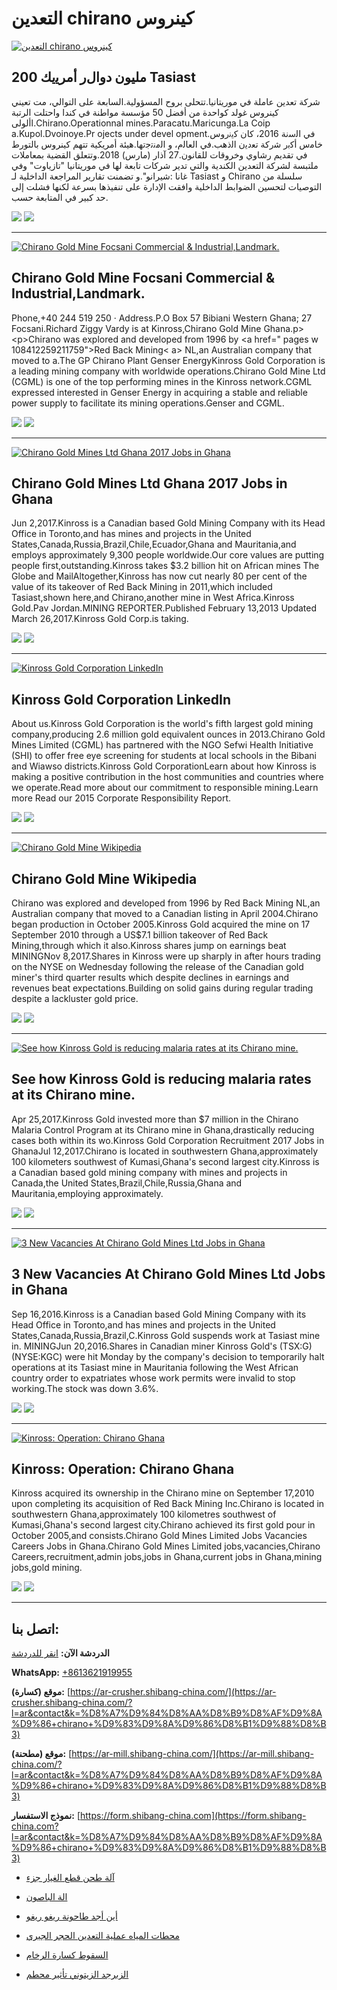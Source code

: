# التعدين chirano كينروس

<a href="https://swt.shibang-china.com/?l=ar&img&k=%D8%A7%D9%84%D8%AA%D8%B9%D8%AF%D9%8A%D9%86+chirano+%D9%83%D9%8A%D9%86%D8%B1%D9%88%D8%B3" target="_blank">![التعدين chirano كينروس](http://static.shibang-china.com/all-800x300/451.jpg)</a>

## 200 ﻣﻠﻴﻮن دﻭالﺭ أﻣﺮﻳيك Tasiast
ﺷﺮﻛﺔ ﺗﻌﺪﻳﻦ ﻋﺎﻣﻠﺔ ﻓﻲ ﻣﻮﺭﻳﺘﺎﻧﻴﺎ.ﺗﺘﺤﻠﻰ ﺑﺮﻭﺡ ﺍﻟﻤﺴﺆﻭﻟﻴﺔ.السابعة على التوالي، مت تعيني كينروس غولد كواحدة من أفضل 50 مؤسسة مواطنة في كندا واحتلت الرتبة األولى.Chirano.Operationnal mines.Paracatu.Maricunga.La Coip a.Kupol.Dvoinoye.Pr ojects under devel opment.ﻓﻲ اﻟﺳﻧﺔ 2016، ﮐﺎن ﮐﯾﻧروس ﺧﺎﻣس أﮐﺑر ﺷرﮐﺔ ﺗﻌدﯾن اﻟذھب.ﻓﻲ اﻟﻌﺎﻟم، و اﻟﻣﻧﺗﺟﺗﮭﺎ.هيئة أمريكية تتهم كينروس بالتورط في تقديم رشاوي وخروقات للقانون.27 آذار (مارس) 2018.وتتعلق القضية بمعاملات ملتبسة لشركة التعدين الكندية والتي تدير شركات تابعة لها في موريتانيا &quot;تازياوت&quot; وفي غانا :شيرانو&quot;.و تضمنت تقارير المراجعة الداخلية لـ Tasiast و Chirano سلسلة من التوصيات لتحسين الضوابط الداخلية وافقت الإدارة على تنفيذها بسرعة لكنها فشلت إلى حد كبير في المتابعة حسب.


<a href="https://whatsapp.shibangsoft.com/WhatsApp.php" target="_blank" title="WhatsApp">![](http://static.shibang-china.com/icon/whatsapp.png)</a> <a href="https://swt.shibang-china.com/?l=ar&icon&k=%D8%A7%D9%84%D8%AA%D8%B9%D8%AF%D9%8A%D9%86+chirano+%D9%83%D9%8A%D9%86%D8%B1%D9%88%D8%B3" target="_blank">![](http://static.shibang-china.com/icon/chat-ar.png)</a>

---

<a href="https://swt.shibang-china.com/?l=ar&img&k=%D8%A7%D9%84%D8%AA%D8%B9%D8%AF%D9%8A%D9%86+chirano+%D9%83%D9%8A%D9%86%D8%B1%D9%88%D8%B3" target="_blank">![Chirano Gold Mine Focsani Commercial &amp; Industrial,Landmark.](http://static.shibang-china.com/all-800x300/105.jpg)</a>

## Chirano Gold Mine Focsani Commercial &amp; Industrial,Landmark.
Phone,+40 244 519 250 &middot; Address.P.O Box 57 Bibiani Western Ghana; 27 Focsani.Richard Ziggy Vardy is at Kinross,Chirano Gold Mine Ghana.p&gt;&lt;p&gt;Chirano was explored and developed from 1996 by &lt;a href=&quot; pages w 108412259211759&quot;&gt;Red Back Mining&lt; a&gt; NL,an Australian company that moved to a.The GP Chirano Plant Genser EnergyKinross Gold Corporation is a leading mining company with worldwide operations.Chirano Gold Mine Ltd (CGML) is one of the top performing mines in the Kinross network.CGML expressed interested in Genser Energy in acquiring a stable and reliable power supply to facilitate its mining operations.Genser and CGML.


<a href="https://whatsapp.shibangsoft.com/WhatsApp.php" target="_blank" title="WhatsApp">![](http://static.shibang-china.com/icon/whatsapp.png)</a> <a href="https://swt.shibang-china.com/?l=ar&icon&k=%D8%A7%D9%84%D8%AA%D8%B9%D8%AF%D9%8A%D9%86+chirano+%D9%83%D9%8A%D9%86%D8%B1%D9%88%D8%B3" target="_blank">![](http://static.shibang-china.com/icon/chat-ar.png)</a>

---

<a href="https://swt.shibang-china.com/?l=ar&img&k=%D8%A7%D9%84%D8%AA%D8%B9%D8%AF%D9%8A%D9%86+chirano+%D9%83%D9%8A%D9%86%D8%B1%D9%88%D8%B3" target="_blank">![Chirano Gold Mines Ltd Ghana 2017 Jobs in Ghana](http://static.shibang-china.com/all-800x300/1097.jpg)</a>

## Chirano Gold Mines Ltd Ghana 2017 Jobs in Ghana
Jun 2,2017.Kinross is a Canadian based Gold Mining Company with its Head Office in Toronto,and has mines and projects in the United States,Canada,Russia,Brazil,Chile,Ecuador,Ghana and Mauritania,and employs approximately 9,300 people worldwide.Our core values are putting people first,outstanding.Kinross takes $3.2 billion hit on African mines The Globe and MailAltogether,Kinross has now cut nearly 80 per cent of the value of its takeover of Red Back Mining in 2011,which included Tasiast,shown here,and Chirano,another mine in West Africa.Kinross Gold.Pav Jordan.MINING REPORTER.Published February 13,2013 Updated March 26,2017.Kinross Gold Corp.is taking.


<a href="https://whatsapp.shibangsoft.com/WhatsApp.php" target="_blank" title="WhatsApp">![](http://static.shibang-china.com/icon/whatsapp.png)</a> <a href="https://swt.shibang-china.com/?l=ar&icon&k=%D8%A7%D9%84%D8%AA%D8%B9%D8%AF%D9%8A%D9%86+chirano+%D9%83%D9%8A%D9%86%D8%B1%D9%88%D8%B3" target="_blank">![](http://static.shibang-china.com/icon/chat-ar.png)</a>

---

<a href="https://swt.shibang-china.com/?l=ar&img&k=%D8%A7%D9%84%D8%AA%D8%B9%D8%AF%D9%8A%D9%86+chirano+%D9%83%D9%8A%D9%86%D8%B1%D9%88%D8%B3" target="_blank">![Kinross Gold Corporation LinkedIn](http://static.shibang-china.com/all-800x300/452.jpg)</a>

## Kinross Gold Corporation LinkedIn
About us.Kinross Gold Corporation is the world&#39;s fifth largest gold mining company,producing 2.6 million gold equivalent ounces in 2013.Chirano Gold Mines Limited (CGML) has partnered with the NGO Sefwi Health Initiative (SHI) to offer free eye screening for students at local schools in the Bibani and Wiawso districts.Kinross Gold CorporationLearn about how Kinross is making a positive contribution in the host communities and countries where we operate.Read more about our commitment to responsible mining.Learn more Read our 2015 Corporate Responsibility Report.


<a href="https://whatsapp.shibangsoft.com/WhatsApp.php" target="_blank" title="WhatsApp">![](http://static.shibang-china.com/icon/whatsapp.png)</a> <a href="https://swt.shibang-china.com/?l=ar&icon&k=%D8%A7%D9%84%D8%AA%D8%B9%D8%AF%D9%8A%D9%86+chirano+%D9%83%D9%8A%D9%86%D8%B1%D9%88%D8%B3" target="_blank">![](http://static.shibang-china.com/icon/chat-ar.png)</a>

---

<a href="https://swt.shibang-china.com/?l=ar&img&k=%D8%A7%D9%84%D8%AA%D8%B9%D8%AF%D9%8A%D9%86+chirano+%D9%83%D9%8A%D9%86%D8%B1%D9%88%D8%B3" target="_blank">![Chirano Gold Mine Wikipedia](http://static.shibang-china.com/all-800x300/383.jpg)</a>

## Chirano Gold Mine Wikipedia
Chirano was explored and developed from 1996 by Red Back Mining NL,an Australian company that moved to a Canadian listing in April 2004.Chirano began production in October 2005.Kinross Gold acquired the mine on 17 September 2010 through a US$7.1 billion takeover of Red Back Mining,through which it also.Kinross shares jump on earnings beat MININGNov 8,2017.Shares in Kinross were up sharply in after hours trading on the NYSE on Wednesday following the release of the Canadian gold miner&#39;s third quarter results which despite declines in earnings and revenues beat expectations.Building on solid gains during regular trading despite a lackluster gold price.


<a href="https://whatsapp.shibangsoft.com/WhatsApp.php" target="_blank" title="WhatsApp">![](http://static.shibang-china.com/icon/whatsapp.png)</a> <a href="https://swt.shibang-china.com/?l=ar&icon&k=%D8%A7%D9%84%D8%AA%D8%B9%D8%AF%D9%8A%D9%86+chirano+%D9%83%D9%8A%D9%86%D8%B1%D9%88%D8%B3" target="_blank">![](http://static.shibang-china.com/icon/chat-ar.png)</a>

---

<a href="https://swt.shibang-china.com/?l=ar&img&k=%D8%A7%D9%84%D8%AA%D8%B9%D8%AF%D9%8A%D9%86+chirano+%D9%83%D9%8A%D9%86%D8%B1%D9%88%D8%B3" target="_blank">![See how Kinross Gold is reducing malaria rates at its Chirano mine.](http://static.shibang-china.com/all-800x300/1335.jpg)</a>

## See how Kinross Gold is reducing malaria rates at its Chirano mine.
Apr 25,2017.Kinross Gold invested more than $7 million in the Chirano Malaria Control Program at its Chirano mine in Ghana,drastically reducing cases both within its wo.Kinross Gold Corporation Recruitment 2017 Jobs in GhanaJul 12,2017.Chirano is located in southwestern Ghana,approximately 100 kilometers southwest of Kumasi,Ghana&#39;s second largest city.Kinross is a Canadian based gold mining company with mines and projects in Canada,the United States,Brazil,Chile,Russia,Ghana and Mauritania,employing approximately.


<a href="https://whatsapp.shibangsoft.com/WhatsApp.php" target="_blank" title="WhatsApp">![](http://static.shibang-china.com/icon/whatsapp.png)</a> <a href="https://swt.shibang-china.com/?l=ar&icon&k=%D8%A7%D9%84%D8%AA%D8%B9%D8%AF%D9%8A%D9%86+chirano+%D9%83%D9%8A%D9%86%D8%B1%D9%88%D8%B3" target="_blank">![](http://static.shibang-china.com/icon/chat-ar.png)</a>

---

<a href="https://swt.shibang-china.com/?l=ar&img&k=%D8%A7%D9%84%D8%AA%D8%B9%D8%AF%D9%8A%D9%86+chirano+%D9%83%D9%8A%D9%86%D8%B1%D9%88%D8%B3" target="_blank">![3 New Vacancies At Chirano Gold Mines Ltd Jobs in Ghana](http://static.shibang-china.com/all-800x300/1003.jpg)</a>

## 3 New Vacancies At Chirano Gold Mines Ltd Jobs in Ghana
Sep 16,2016.Kinross is a Canadian based Gold Mining Company with its Head Office in Toronto,and has mines and projects in the United States,Canada,Russia,Brazil,C.Kinross Gold suspends work at Tasiast mine in. MININGJun 20,2016.Shares in Canadian miner Kinross Gold&#39;s (TSX:G) (NYSE:KGC) were hit Monday by the company&#39;s decision to temporarily halt operations at its Tasiast mine in Mauritania following the West African country order to expatriates whose work permits were invalid to stop working.The stock was down 3.6%.


<a href="https://whatsapp.shibangsoft.com/WhatsApp.php" target="_blank" title="WhatsApp">![](http://static.shibang-china.com/icon/whatsapp.png)</a> <a href="https://swt.shibang-china.com/?l=ar&icon&k=%D8%A7%D9%84%D8%AA%D8%B9%D8%AF%D9%8A%D9%86+chirano+%D9%83%D9%8A%D9%86%D8%B1%D9%88%D8%B3" target="_blank">![](http://static.shibang-china.com/icon/chat-ar.png)</a>

---

<a href="https://swt.shibang-china.com/?l=ar&img&k=%D8%A7%D9%84%D8%AA%D8%B9%D8%AF%D9%8A%D9%86+chirano+%D9%83%D9%8A%D9%86%D8%B1%D9%88%D8%B3" target="_blank">![Kinross: Operation: Chirano Ghana](http://static.shibang-china.com/all-800x300/346.jpg)</a>

## Kinross: Operation: Chirano Ghana
Kinross acquired its ownership in the Chirano mine on September 17,2010 upon completing its acquisition of Red Back Mining Inc.Chirano is located in southwestern Ghana,approximately 100 kilometres southwest of Kumasi,Ghana&#39;s second largest city.Chirano achieved its first gold pour in October 2005,and consists.Chirano Gold Mines Limited Jobs Vacancies Careers Jobs in Ghana.Chirano Gold Mines Limited jobs,vacancies,Chirano Careers,recruitment,admin jobs,jobs in Ghana,current jobs in Ghana,mining jobs,gold mining.


<a href="https://whatsapp.shibangsoft.com/WhatsApp.php" target="_blank" title="WhatsApp">![](http://static.shibang-china.com/icon/whatsapp.png)</a> <a href="https://swt.shibang-china.com/?l=ar&icon&k=%D8%A7%D9%84%D8%AA%D8%B9%D8%AF%D9%8A%D9%86+chirano+%D9%83%D9%8A%D9%86%D8%B1%D9%88%D8%B3" target="_blank">![](http://static.shibang-china.com/icon/chat-ar.png)</a>

---
## اتصل بنا:

**الدردشة الآن:** [انقر للدردشة](https://swt.shibang-china.com?l=ar&contact&k=%D8%A7%D9%84%D8%AA%D8%B9%D8%AF%D9%8A%D9%86+chirano+%D9%83%D9%8A%D9%86%D8%B1%D9%88%D8%B3)

**WhatsApp:**  [+8613621919955](https://whatsapp.shibangsoft.com/WhatsApp.php)

**موقع (كسارة):** [https://ar-crusher.shibang-china.com/](https://ar-crusher.shibang-china.com/?l=ar&contact&k=%D8%A7%D9%84%D8%AA%D8%B9%D8%AF%D9%8A%D9%86+chirano+%D9%83%D9%8A%D9%86%D8%B1%D9%88%D8%B3)

**موقع (مطحنة):** [https://ar-mill.shibang-china.com/](https://ar-mill.shibang-china.com/?l=ar&contact&k=%D8%A7%D9%84%D8%AA%D8%B9%D8%AF%D9%8A%D9%86+chirano+%D9%83%D9%8A%D9%86%D8%B1%D9%88%D8%B3)

**نموذج الاستفسار:** [https://form.shibang-china.com](https://form.shibang-china.com?l=ar&contact&k=%D8%A7%D9%84%D8%AA%D8%B9%D8%AF%D9%8A%D9%86+chirano+%D9%83%D9%8A%D9%86%D8%B1%D9%88%D8%B3)

* [آلة طحن قطع الغيار جزء](../24/%D8%A2%D9%84%D8%A9%20%D8%B7%D8%AD%D9%86%20%D9%82%D8%B7%D8%B9%20%D8%A7%D9%84%D8%BA%D9%8A%D8%A7%D8%B1%20%D8%AC%D8%B2%D8%A1.md)

* [الة الباصون](../21/%D8%A7%D9%84%D8%A9%20%D8%A7%D9%84%D8%A8%D8%A7%D8%B5%D9%88%D9%86.md)

* [أين أجد طاحونة ريغو ريغو](../25/%D8%A3%D9%8A%D9%86%20%D8%A3%D8%AC%D8%AF%20%D8%B7%D8%A7%D8%AD%D9%88%D9%86%D8%A9%20%D8%B1%D9%8A%D8%BA%D9%88%20%D8%B1%D9%8A%D8%BA%D9%88.md)

* [محطات المياه عملية التعدين الحجر الجيري](../23/%D9%85%D8%AD%D8%B7%D8%A7%D8%AA%20%D8%A7%D9%84%D9%85%D9%8A%D8%A7%D9%87%20%D8%B9%D9%85%D9%84%D9%8A%D8%A9%20%D8%A7%D9%84%D8%AA%D8%B9%D8%AF%D9%8A%D9%86%20%D8%A7%D9%84%D8%AD%D8%AC%D8%B1%20%D8%A7%D9%84%D8%AC%D9%8A%D8%B1%D9%8A.md)

* [السقوط كسارة الرخام](../25/%D8%A7%D9%84%D8%B3%D9%82%D9%88%D8%B7%20%D9%83%D8%B3%D8%A7%D8%B1%D8%A9%20%D8%A7%D9%84%D8%B1%D8%AE%D8%A7%D9%85.md)

* [الزبرجد الزيتوني تأثير محطم](../23/%D8%A7%D9%84%D8%B2%D8%A8%D8%B1%D8%AC%D8%AF%20%D8%A7%D9%84%D8%B2%D9%8A%D8%AA%D9%88%D9%86%D9%8A%20%D8%AA%D8%A3%D8%AB%D9%8A%D8%B1%20%D9%85%D8%AD%D8%B7%D9%85.md)